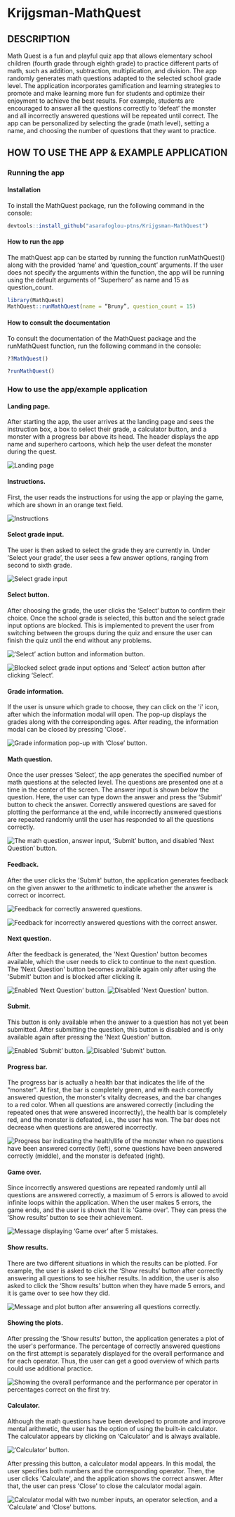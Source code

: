 # Krijgsman-MathQuest

## DESCRIPTION
Math Quest is a fun and playful quiz app that allows elementary school children (fourth grade through eighth grade) to practice different parts of math, such as addition, subtraction, multiplication, and division. The app randomly generates math questions adapted to the selected school grade level. The application incorporates gamification and learning strategies to promote and make learning more fun for students and optimize their enjoyment to achieve the best results. For example, students are encouraged to answer all the questions correctly to ‘defeat’ the monster and all incorrectly answered questions will be repeated until correct. The app can be personalized by selecting the grade (math level), setting a name, and choosing the number of questions that they want to practice. 

## HOW TO USE THE APP & EXAMPLE APPLICATION

### Running the app

#### Installation
To install the MathQuest package, run the following command in the console:
```r
devtools::install_github("asarafoglou-ptns/Krijgsman-MathQuest")
```

#### How to run the app
The mathQuest app can be started by running the function runMathQuest() along with the provided ‘name’ and ‘question_count’ arguments. If the user does not specify the arguments within the function, the app will be running using the default arguments of “Superhero” as name and 15 as question_count.
```r
library(MathQuest)
MathQuest::runMathQuest(name = “Bruny”, question_count = 15)
```

#### How to consult the documentation
To consult the documentation of the MathQuest package and the runMathQuest function, run the following command in the console:
```r
??MathQuest()

?runMathQuest()
```

### How to use the app/example application
#### Landing page. 
After starting the app, the user arrives at the landing page and sees the instruction box, a box to select their grade, a calculator button, and a monster with a progress bar above its head. The header displays the app name and superhero cartoons, which help the user defeat the monster during the quest.

![Landing page](./images/landing_page.png)

#### Instructions. 
First, the user reads the instructions for using the app or playing the game, which are shown in an orange text field.

![Instructions](./images/instructions.png)

#### Select grade input. 
The user is then asked to select the grade they are currently in. Under ‘Select your grade’, the user sees a few answer options, ranging from second to sixth grade. 

![Select grade input](./images/select_input.png)

#### Select button. 
After choosing the grade, the user clicks the ‘Select’ button to confirm their choice. Once the school grade is selected, this button and the select grade input options are blocked. This is implemented to prevent the user from switching between the groups during the quiz and ensure the user can finish the quiz until the end without any problems.

![‘Select’ action button and information button.](./images/select_box.png)

![Blocked select grade input options and ‘Select’ action button after clicking ‘Select’.](./images/select_box_blocked.png)

#### Grade information. 
If the user is unsure which grade to choose, they can click on the 'i' icon, after which the information modal will open. The pop-up displays the grades along with the corresponding ages. After reading, the information modal can be closed by pressing 'Close'.

![Grade information pop-up with ‘Close’ button.](./images/grade_information.png)

#### Math question. 
Once the user presses ‘Select’, the app generates the specified number of math questions at the selected level. The questions are presented one at a time in the center of the screen. The answer input is shown below the question. Here, the user can type down the answer and press the ‘Submit’ button to check the answer. Correctly answered questions are saved for plotting the performance at the end, while incorrectly answered questions are repeated randomly until the user has responded to all the questions correctly.

![The math question, answer input, ‘Submit’ button, and disabled ‘Next Question’ button.](./images/math_question.png)

#### Feedback. 
After the user clicks the 'Submit' button, the application generates feedback on the given answer to the arithmetic to indicate whether the answer is correct or incorrect.

![Feedback for correctly answered questions.](./images/feedback_correct.png)

![Feedback for incorrectly answered questions with the correct answer.](./images/feedback_incorrect.png)

#### Next question. 
After the feedback is generated, the 'Next Question' button becomes available, which the user needs to click to continue to the next question. The 'Next Question' button becomes available again only after using the 'Submit' button and is blocked after clicking it.

![Enabled ‘Next Question’ button.](./images/next_question_enabled.png)
![Disabled 'Next Question' button.](./images/next_question_disabled.png)

#### Submit. 
This button is only available when the answer to a question has not yet been submitted. After submitting the question, this button is disabled and is only available again after pressing the 'Next Question' button.

![Enabled ‘Submit’ button.](./images/submit_enabled.png)
![Disabled 'Submit' button.](./images/submit_disabled.png)

#### Progress bar. 
The progress bar is actually a health bar that indicates the life of the “monster". At first, the bar is completely green, and with each correctly answered question, the monster's vitality decreases, and the bar changes to a red color. When all questions are answered correctly (including the repeated ones that were answered incorrectly), the health bar is completely red, and the monster is defeated, i.e., the user has won. The bar does not decrease when questions are answered incorrectly.

![Progress bar indicating the health/life of the monster when no questions have been answered correctly (left), some questions have been answered correctly (middle), and the monster is defeated (right).](./images/progress_bar.png)

#### Game over. 
Since incorrectly answered questions are repeated randomly until all questions are answered correctly, a maximum of 5 errors is allowed to avoid infinite loops within the application. When the user makes 5 errors, the game ends, and the user is shown that it is 'Game over'. They can press the ‘Show results’ button to see their achievement.

![Message displaying ‘Game over’ after 5 mistakes.](./images/game_over.png)

#### Show results. 
There are two different situations in which the results can be plotted. For example, the user is asked to click the ‘Show results’ button after correctly answering all questions to see his/her results. In addition, the user is also asked to click the ‘Show results’ button when they have made 5 errors, and it is game over to see how they did.

![Message and plot button after answering all questions correctly.](./images/show_results.png)

#### Showing the plots. 
After pressing the ‘Show results’ button, the application generates a plot of the user's performance. The percentage of correctly answered questions on the first attempt is separately displayed for the overall performance and for each operator. Thus, the user can get a good overview of which parts could use additional practice. 

![Showing the overall performance and the performance per operator in percentages correct on the first try.](./images/plot.png)

#### Calculator. 
Although the math questions have been developed to promote and improve mental arithmetic, the user has the option of using the built-in calculator. The calculator appears by clicking on ‘Calculator’ and is always available. 

![‘Calculator’ button.](./images/calculator_button.png)

After pressing this button, a calculator modal appears. In this modal, the user specifies both numbers and the corresponding operator. Then, the user clicks 'Calculate', and the application shows the correct answer. After that, the user can press 'Close' to close the calculator modal again. 

![Calculator modal with two number inputs, an operator selection, and a ‘Calculate’ and ‘Close’ buttons.](./images/calculator.png)
